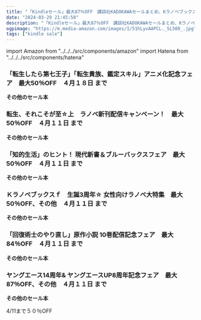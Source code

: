 ```yaml
---
title: "「Kindleセール」最大87％OFF　講談社KADOKAWAセールまとめ、Kラノベブックス、現代新書＆ブルーバックス、回復術士のやり直し、角川コミックス・エース"
date: "2024-03-29 21:45:58"
description: "「Kindleセール」最大87％OFF　講談社KADOKAWAセールまとめ、Kラノベブックス、現代新書＆ブルーバックス、回復術士のやり直し、角川コミックス・エース"
ogpimage: "https://m.media-amazon.com/images/I/51hLyvAAPCL._SL500_.jpg"
tags: ["kindle sale"]
---
```

import Amazon from "../../../src/components/amazon"
import Hatena from "../../../src/components/hatena"



### 「転生したら第七王子」「転生貴族、鑑定スキル」アニメ化記念フェア　最大50％OFF　４月１８日 まで


<Amazon asin="B0CWNS3H3N" />



<Amazon asin="B0CWNT3QXJ" />



<Amazon asin="B0BMGH6JCZ" />


**その他のセール本**

<Hatena src="https://kyukyunyorituryo.github.io/kindle_sale/20240418l20240329l4/" title=""/>

### 転生、それこそが至☆上　ラノベ新刊配信キャンペーン！　最大50％OFF　４月１１日 まで


<Amazon asin="B09Y5KX99Q" />



<Amazon asin="B0C5WMZLHH" />


<Amazon asin="B0CWNTNLQT" />


**その他のセール本**

<Hatena src="https://kyukyunyorituryo.github.io/kindle_sale/20240411k34015/" title=""/>

### 「知的生活」のヒント！ 現代新書＆ブルーバックスフェア　最大50％OFF　４月１１日 まで


<Amazon asin="B09XMKNYV2" />



<Amazon asin="B01M3OH6WJ" />


<Amazon asin="B009I7KOYS" />


**その他のセール本**

<Hatena src="https://kyukyunyorituryo.github.io/kindle_sale/20240411s39971/" title=""/>

### Ｋラノベブックスｆ　生誕3周年☆ 女性向けラノベ大特集　最大50％OFF、その他　４月１１日 まで

<Amazon asin="B0CNC1LLG2" />


<Amazon asin="B0CNPK7ZWZ" />


<Amazon asin="B0CHYHCL8Y" />


**その他のセール本**

<Hatena src="https://kyukyunyorituryo.github.io/kindle_sale/20240411s39972/" title=""/>

### 「回復術士のやり直し」原作小説 10巻配信記念フェア　最大84％OFF　４月１１日 まで

<Amazon asin="B073HVNK1Y" />


<Amazon asin="B07BJZCCVM" />


**その他のセール本**

<Hatena src="https://kyukyunyorituryo.github.io/kindle_sale/20240411s39840/" title=""/>

### ヤングエース14周年& ヤングエースUP8周年記念フェア　最大87％OFF、その他　４月１１日 まで

<Amazon asin="B0CSYLW8ML" />


<Amazon asin="B08X411QLV" />


<Amazon asin="B0BG1T7XTY" />


**その他のセール本**

<Hatena src="https://kyukyunyorituryo.github.io/kindle_sale/20240411s39959/" title=""/>

4/11まで５０％OFF

<Amazon asin="B07CXMCLM7" />

<Amazon asin="B078WNB5BS" />

<Amazon asin="B075N96SSD" />

